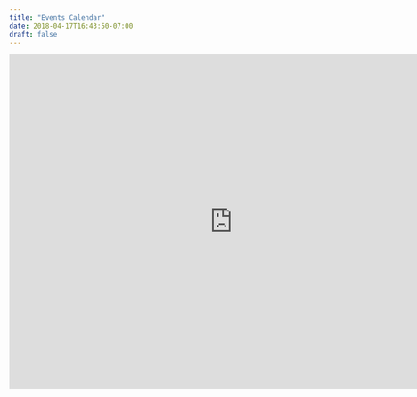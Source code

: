 ```yaml
---
title: "Events Calendar"
date: 2018-04-17T16:43:50-07:00
draft: false
---
```


<iframe src="https://calendar.google.com/calendar/embed?showTitle=0&amp;showCalendars=0&amp;mode=AGENDA&amp;height=600&amp;wkst=1&amp;bgcolor=%23ffffff&amp;src=8erjh6chau1fm4rq5ndfhi1rpg%40group.calendar.google.com&amp;color=%2323164E&amp;ctz=America%2FLos_Angeles" style="border-width:0" width="800" height="600" frameborder="0" scrolling="no"></iframe>
